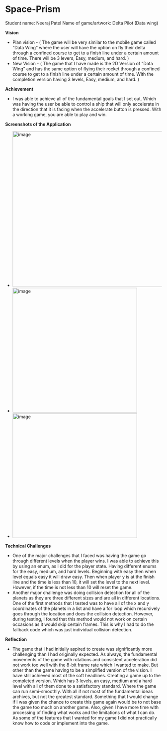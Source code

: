 # Space-Prism

Student name: Neeraj Patel
Name of game/artwork: Delta Pilot (Data wing)

**Vision**
- Plan vision - ( The game will be very similar to the mobile game called “Data Wing” where the user will have the 
  option on fly their delta through a confined course to get to a finish line under a certain amount of time. There will be 3 levers,
  Easy, medium, and hard. )
- New Vision - ( The game that I have made is the 2D Version of “Data Wing” and has the same option of flying their rocket through a 
  confined course to get to a finish line under a certain amount of time. With the completion version having 3 levels, Easy, medium, 
  and hard. )

**Achievement**
- I was able to achieve all of the fundamental goals that I set out. Which was having the user be able to control a ship that 
  will only accelerate in the direction that it is facing when the accelerate button is pressed. With a working game, you are able to 
  play and win.

**Screenshots of the Application**

- <img width="500" alt="image" src="https://github.com/neerajpatel1234/Space-Prism/assets/114114241/d4feb923-a03d-41ab-a8c4-8759f4e5c57d">
- <img width="400" alt="image" src="https://github.com/neerajpatel1234/Space-Prism/assets/114114241/43aa33b3-476f-4bfc-8eaa-38d7552fcc84">
- <img width="400" alt="image" src="https://github.com/neerajpatel1234/Space-Prism/assets/114114241/aece30d0-7f1b-4314-9585-2355bbafaedf">


**Technical Challenges**
- One of the major challenges that I faced was having the game go through different levels when the player wins. I was able to achieve 
  this by using an enum, as I did for the player state. Having different enums for the easy, medium, and hard levels. 
  Beginning with easy then when level equals easy it will draw easy. Then when player y is at the finish line and the time is less than 10,
  it will set the level to the next level. However, if the time is not less than 10 will reset the game. 
- Another major challenge was doing collision detection for all of the planets as they are three different sizes and are all in different 
  locations. One of the first methods that I tested was to have all of the x and y coordinates of the planets in a list and have a for 
  loop which recursively goes through the location and does the collision detection. However, during testing, I found that this method 
  would not work on certain occasions as it would skip certain frames. This is why I had to do the fallback code which was just individual 
  collision detection. 

**Reflection**
- The game that I had initially aspired to create was significantly more challenging than I had originally expected. 
  As always, the fundamental movements of the game with rotations and consistent acceleration did not work too well with the 8-bit 
  frame rate which I wanted to make. But other than the game having to be a simplified version of the vision. I have still achieved most 
  of the soft headlines. Creating a game up to the completed version. Which has 3 levels, an easy, medium and a hard level with all of them 
  done to a satisfactory standard. Where the game can run semi-smoothly. With all if not most of the fundamental ideas archives, 
  but not the greatest standard. Something that I would change if I was given the chance to create this game again would be to not base 
  the game too much on another game. Also, given I have more time with processing of finding what works and the limitations of what I can do. 
  As some of the features that I wanted for my game I did not practically know how to code or implement into the game.   
